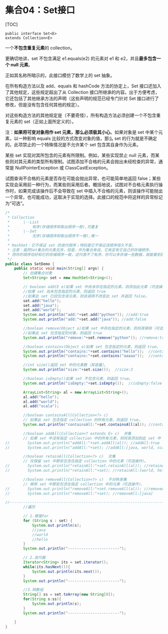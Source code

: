 # 集合04：Set接口

[TOC]

	public interface Set<E>
	extends Collection<E>

一个**不包含重复元素**的 collection。

更确切地讲，set 不包含满足 e1.equals(e2) 的元素对 e1 和 e2，并且**最多包含一个 null 元素**。

正如其名称所暗示的，此接口模仿了数学上的 set 抽象。 

在所有构造方法以及 add、equals 和 hashCode 方法的协定上，Set 接口还加入了其他规定，这些规定超出了从 Collection 接口所继承的内容。出于方便考虑，它还包括了其他继承方法的声明（这些声明的规范已经专门针对 Set 接口进行了修改，但是没有包含任何其他的规定）。 

对这些构造方法的其他规定是（不要奇怪），所有构造方法必须创建一个不包含重复元素的 set（正如上面所定义的）。 

注：**如果将可变对象用作 set 元素，那么必须极其小心**。如果对象是 set 中某个元素，以一种影响 equals 比较的方式改变对象的值，那么 set 的行为就是不确定的。此项禁止的一个特殊情况是不允许某个 set 包含其自身作为元素。 

某些 set 实现对其所包含的元素有所限制。例如，某些实现禁止 null 元素，而某些则对其元素的类型所有限制。试图添加不合格的元素会抛出未经检查的异常，通常是 NullPointerException 或 ClassCastException。

试图查询不合格的元素是否存在可能会抛出异常，也可能简单地返回 false；某些实现会采用前一种行为，而某些则采用后者。概括地说，试图对不合格元素执行操作时，如果完成该操作后不会导致在 set 中插入不合格的元素，则该操作可能抛出一个异常，也可能成功，这取决于实现的选择。此接口的规范中将这样的异常标记为“可选”。 

```java
/*
 * Collection
 * 		|--List
 * 			有序(存储顺序和取出顺序一致),可重复
 * 		|--Set
 * 			无序(存储顺序和取出顺序不一致),唯一
 *
 * HashSet：它不保证 set 的迭代顺序；特别是它不保证该顺序恒久不变。
 * 注意：虽然Set集合的元素无序，但是，作为集合来说，它肯定有它自己的存储顺序，
 * 而你的顺序恰好和它的存储顺序一致，这代表不了有序，你可以多存储一些数据，就能看到效果。
 */
public class SetDemo {
    public static void main(String[] args) {
        // 创建集合对象
        Set<String> set = new HashSet<String>();

        // boolean add(E e)如果 set 中尚未存在指定的元素，则添加此元素（可选操作）。
        //如果 set 尚未包含指定的元素，则返回 true
        //如果此 set 已经包含该元素，则该调用不改变此 set 并返回 false。
        set.add("hello");
        set.add("java");
        set.add("world");
        System.out.println("add:"+set.add("python")); //add:true
        System.out.println("add:"+set.add("java")); //add:false

        //boolean remove(Object o)如果 set 中存在指定的元素，则将其移除（可选操作）。
        //如果此 set 包含指定的对象，则返回 true
        System.out.println("remove:"+set.remove("python")); //remove:true

        //boolean contains(Object o)如果 set 包含指定的元素，则返回 true。
        System.out.println("contains:"+set.contains("hello"));  //contains:true
        System.out.println("contains:"+set.contains("aaaaa"));  //contains:false

        //int size()返回 set 中的元素数（其容量）。
        System.out.println("size:"+set.size());  //size:3

        //boolean isEmpty()如果 set 不包含元素，则返回 true。
        System.out.println("isEmpty:"+set.isEmpty());  //isEmpty:false

        ArrayList<String> al = new ArrayList<String>();
        al.add("hello");
        al.add("world");
        al.add("scala");

        //boolean containsAll(Collection<?> c)
        // 如果此 set 包含指定 collection 的所有元素，则返回 true。
        System.out.println("containsAll:"+set.containsAll(al)); //containsAll:false

        //boolean addAll(Collection<? extends E> c)  并集
        // 如果 set 中没有指定 collection 中的所有元素，则将其添加到此 set 中（可选操作）。
//        System.out.println("addAll:"+set.addAll(al)); //addAll:true
//        System.out.println("addAll:"+set); //addAll:[java, world, scala, hello]

        //boolean retainAll(Collection<?> c)  交集
        // 仅保留 set 中那些包含在指定 collection 中的元素（可选操作）。
//        System.out.println("retainAll:"+set.retainAll(al)); //retainAll:true
//        System.out.println("retainAll:"+set); //retainAll:[world, hello]

        //boolean removeAll(Collection<?> c)  不对称差集
        // 移除 set 中那些包含在指定 collection 中的元素（可选操作）。
//        System.out.println("removeAll:"+set.removeAll(al)); //removeAll:true
//        System.out.println("removeAll:"+set); //removeAll:[java]

//-------------------------------------------------------------------------------------------
        //遍历

        // 1.增强for
        for (String s : set) {
            System.out.println(s);
            //java
            //world
            //hello
        }
        System.out.println("-----------------------");

        // 2.迭代器
        Iterator<String> its = set.iterator();
        while(its.hasNext()){
            System.out.println(its.next());
        }
        System.out.println("-----------------------");

        //3.转数组
        String[] ss = set.toArray(new String[0]);
        for(String s:ss){
            System.out.println(s);
        }
        System.out.println("-----------------------");

    }
}

```